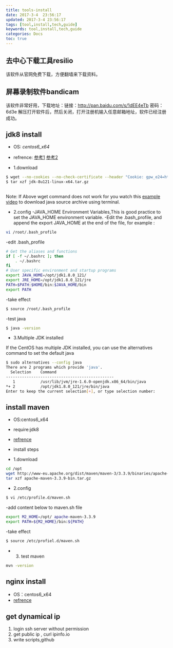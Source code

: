 ```yaml
---
title: tools-install
date: 2017-3-4  23:56:17
updated: 2017-3-4 23:56:17
tags: [tool,install,tech,guide]
keywords: tool,install,tech,guide
categories: Docs
toc: true
---
```


## 去中心下载工具resilio
该软件从官网免费下载，方便翻墙来下载资料。

## 屏幕录制软件bandicam
该软件非常好用，下载地址：链接：http://pan.baidu.com/s/1dEE4eTb 密码：6d3e
解压打开软件后，然后关闭，打开注册机输入任意邮箱地址，软件已经注册成功。

## jdk8 install
-  OS: _centos6_x64_
-  refrence:
[参考1](http://www.mkyong.com/java/how-to-install-oracle-jdk-8-on-centos/)
[参考2](https://tecadmin.net/install-java-8-on-centos-rhel-and-fedora/)
	
- 1.download
```bash
$ wget --no-cookies --no-check-certificate --header "Cookie: gpw_e24=http%3A%2F%2Fwww.oracle.com%2F; oraclelicense=accept-securebackup-cookie" "http://download.oracle.com/otn-pub/java/jdk/8u121-b13/e9e7ea248e2c4826b92b3f075a80e441/jdk-8u121-linux-x64.tar.gz"
$ tar xzf jdk-8u121-linux-x64.tar.gz
 
 ```
Note: If Above wget command does not work for you watch this [example video](https://www.youtube.com/watch?v=McuF7g14hYw) to download java source archive using terminal.

- 2.config
-JAVA_HOME Environment Variables,This is good practice to set the JAVA_HOME environment variable.
-Edit the .bash_profile, and append the export JAVA_HOME at the end of the file, for example :

```bash
vi /root/.bash_profile
```

-edit .bash_profile
```bash
# Get the aliases and functions
if [ -f ~/.bashrc ]; then
	. ~/.bashrc
fi
# User specific environment and startup programs
export JAVA_HOME=/opt/jdk1.8.0_121/
export JRE_HOME=/opt/jdk1.8.0_121/jre
PATH=$PATH:$HOME/bin:$JAVA_HOME/bin
export PATH
```

-take effect
```bash
$ source /root/.bash_profile
```

-test java
```bash
$ java -version
```

- 3.Multiple JDK installed

If the CentOS has multiple JDK installed, you can use the alternatives command to set the default java

```bash
$ sudo alternatives --config java
There are 2 programs which provide 'java'.
  Selection    Command
-----------------------------------------------
   1           /usr/lib/jvm/jre-1.6.0-openjdk.x86_64/bin/java
*+ 2           /opt/jdk1.8.0_121/jre/bin/java
Enter to keep the current selection[+], or type selection number:
```

## install maven

- OS:centos6_x64
- require:jdk8
- [refrence](https://tecadmin.net/install-apache-maven-on-centos/)

- install steps
- 1.download
```bash
cd /opt
wget http://www-eu.apache.org/dist/maven/maven-3/3.3.9/binaries/apache-maven-3.3.9-bin.tar.gz
tar xzf apache-maven-3.3.9-bin.tar.gz
```

- 2.config
```bash
$ vi /etc/profile.d/maven.sh
```
-add content below to maven.sh file

```bash
export M2_HOME=/opt/ apache-maven-3.3.9
export PATH=${M2_HOME}/bin:${PATH}
```
-take effect
```bash
$ source /etc/profiel.d/maven.sh
```

- 3. test maven
```bash
mvn -version
```

## nginx install
- OS：centos6_x64
- [refrence](https://www.godaddy.com/garage/tech/config/how-to-install-and-configure-nginx-on-centos-7/)

## get dynamical ip
1. login ssh server without permission
2. get public ip ,  curl ipinfo.io
3. write  scripts,github
